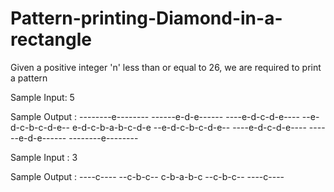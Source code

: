# Pattern-printing-Diamond-in-a-rectangle
Given a positive integer 'n' less than or equal to 26, we are required to print a pattern

Sample Input: 5 
 
Sample Output : 
--------e-------- 
------e-d-e------ 
----e-d-c-d-e---- 
--e-d-c-b-c-d-e-- 
e-d-c-b-a-b-c-d-e 
--e-d-c-b-c-d-e-- 
----e-d-c-d-e---- 
------e-d-e------ 
--------e-------- 
 
Sample Input  : 3 
 
Sample Output : 
----c---- 
--c-b-c-- 
c-b-a-b-c 
--c-b-c-- 
----c----
